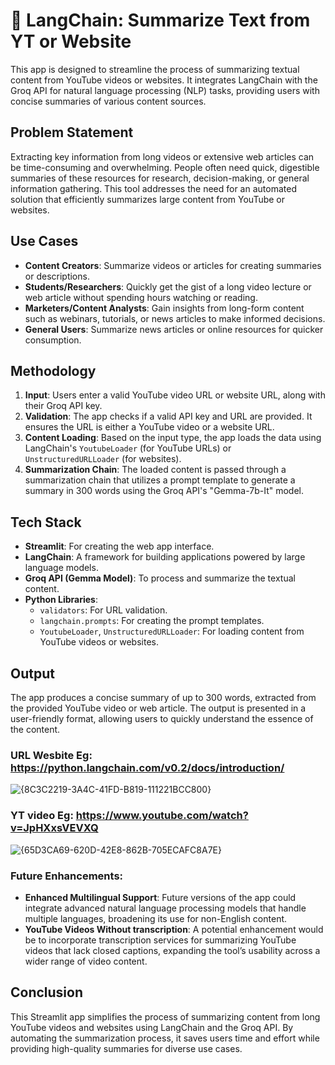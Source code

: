 # 🦜 LangChain: Summarize Text from YT or Website

This app is designed to streamline the process of summarizing textual content from YouTube videos or websites. It integrates LangChain with the Groq API for natural language processing (NLP) tasks, providing users with concise summaries of various content sources.

## Problem Statement

Extracting key information from long videos or extensive web articles can be time-consuming and overwhelming. People often need quick, digestible summaries of these resources for research, decision-making, or general information gathering. This tool addresses the need for an automated solution that efficiently summarizes large content from YouTube or websites.

## Use Cases

- **Content Creators**: Summarize videos or articles for creating summaries or descriptions.
- **Students/Researchers**: Quickly get the gist of a long video lecture or web article without spending hours watching or reading.
- **Marketers/Content Analysts**: Gain insights from long-form content such as webinars, tutorials, or news articles to make informed decisions.
- **General Users**: Summarize news articles or online resources for quicker consumption.

## Methodology

1. **Input**: Users enter a valid YouTube video URL or website URL, along with their Groq API key.
2. **Validation**: The app checks if a valid API key and URL are provided. It ensures the URL is either a YouTube video or a website URL.
3. **Content Loading**: Based on the input type, the app loads the data using LangChain's `YoutubeLoader` (for YouTube URLs) or `UnstructuredURLLoader` (for websites).
4. **Summarization Chain**: The loaded content is passed through a summarization chain that utilizes a prompt template to generate a summary in 300 words using the Groq API's "Gemma-7b-It" model.

## Tech Stack

- **Streamlit**: For creating the web app interface.
- **LangChain**: A framework for building applications powered by large language models.
- **Groq API (Gemma Model)**: To process and summarize the textual content.
- **Python Libraries**: 
  - `validators`: For URL validation.
  - `langchain.prompts`: For creating the prompt templates.
  - `YoutubeLoader`, `UnstructuredURLLoader`: For loading content from YouTube videos or websites.

## Output

The app produces a concise summary of up to 300 words, extracted from the provided YouTube video or web article. The output is presented in a user-friendly format, allowing users to quickly understand the essence of the content.

### URL Wesbite Eg: https://python.langchain.com/v0.2/docs/introduction/
![{8C3C2219-3A4C-41FD-B819-111221BCC800}](https://github.com/user-attachments/assets/3b001182-ecc3-4eb8-bbb3-fbaa88d9e502)

### YT video Eg: https://www.youtube.com/watch?v=JpHXxsVEVXQ
![{65D3CA69-620D-42E8-862B-705ECAFC8A7E}](https://github.com/user-attachments/assets/2e463b64-d5a0-4b84-8f2b-2500e4703db4)

### Future Enhancements:
- **Enhanced Multilingual Support**: Future versions of the app could integrate advanced natural language processing models that handle multiple languages, broadening its use for non-English content.
- **YouTube Videos Without transcription**: A potential enhancement would be to incorporate transcription services for summarizing YouTube videos that lack closed captions, expanding the tool’s usability across a wider range of video content.
  
## Conclusion

This Streamlit app simplifies the process of summarizing content from long YouTube videos and websites using LangChain and the Groq API. By automating the summarization process, it saves users time and effort while providing high-quality summaries for diverse use cases.
